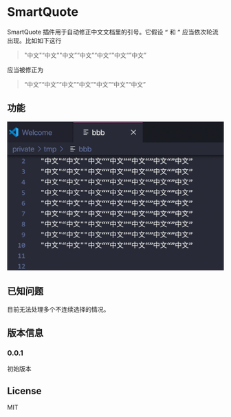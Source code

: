 # SmartQuote

SmartQuote 插件用于自动修正中文文档里的引号。它假设 `“` 和 `”` 应当依次轮流出现。比如如下这行

> "中文"“中文""中文”“中文”“中文“”中文“”中文”

应当被修正为

> “中文”“中文”“中文”“中文”“中文”“中文”“中文”



## 功能

![demo](images/demo.gif)




## 已知问题

目前无法处理多个不连续选择的情况。



## 版本信息

### 0.0.1

初始版本



## License

MIT

